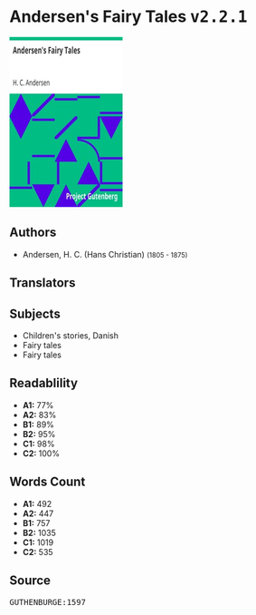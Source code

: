 # Andersen's Fairy Tales <kbd>v2.2.1</kbd>

![](./cover.medium.jpg "")

## Authors


 - Andersen, H. C. (Hans Christian) <small>(1805 - 1875)</small>

## Translators



## Subjects


 - Children's stories, Danish
 - Fairy tales
 - Fairy tales

## Readablility


 - **A1:** 77%
 - **A2:** 83%
 - **B1:** 89%
 - **B2:** 95%
 - **C1:** 98%
 - **C2:** 100%

## Words Count


 - **A1:** 492
 - **A2:** 447
 - **B1:** 757
 - **B2:** 1035
 - **C1:** 1019
 - **C2:** 535

## Source


<kbd>GUTHENBURGE:1597</kbd>
